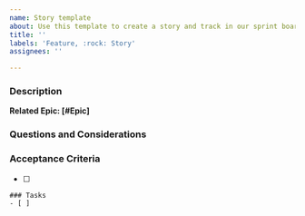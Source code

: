 ```yaml
---
name: Story template
about: Use this template to create a story and track in our sprint board.
title: ''
labels: 'Feature, :rock: Story'
assignees: ''

---
```


### Description

**Related Epic: [#Epic]**

### Questions and Considerations

### Acceptance Criteria
- [ ]

```[tasklist]
### Tasks
- [ ] 
```
